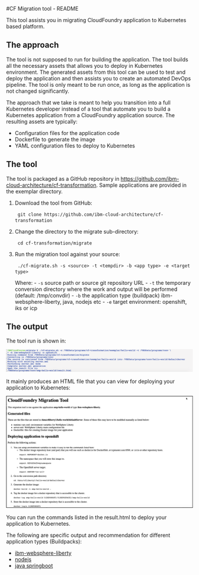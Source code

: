 #CF Migration tool - README

This tool assists you in migrating CloudFoundry application to Kubernetes based platform.

## The approach

The tool is not supposed to run for building the application. The tool builds all the necessary assets that allows you to deploy in Kubernetes environment. The generated assets from this tool can be used to test and deploy the application and then assists you to create an automated DevOps pipeline. The tool is only meant to be run once, as long as the application is not changed significantly. 

The approach that we take is meant to help you transition into a full Kubernetes developer instead of a tool that automate you to build a Kubernetes application from a CloudFoundry application source. The resulting assets are typically:

- Configuration files for the application code
- Dockerfile to generate the image
- YAML configuration files to deploy to Kubernetes

## The tool

The tool is packaged as a GitHub repository in https://github.com/ibm-cloud-architecture/cf-transformation. Sample applications are provided in the exemplar directory. 

1. Download the tool from GitHub:

		git clone https://github.com/ibm-cloud-architecture/cf-transformation

2. Change the directory to the migrate sub-directory:

		cd cf-transformation/migrate

3. Run the migration tool against your source:

		./cf-migrate.sh -s <source> -t <tempdir> -b <app type> -e <target type> 

	Where:
		- `-s` source path or source git repository URL
		- `-t` the temporary conversion directory where the work and output will be performed (default: /tmp/convdir)
		- `-b` the application type (buildpack) ibm-websphere-liberty, java, nodejs etc
		- `-e` target environment: openshift, iks or icp




## The output

The tool run is shown in:

![Tool run](images/toolrun.PNG)

It mainly produces an HTML file that you can view for deploying your application to Kubernetes:

![HTML result](images/result.PNG)


You can run the commands listed in the result.html to deploy your application to Kubernetes.

The following are specific output and recommendation for different application types (Buildpacks):

- [ibm-websphere-liberty](liberty.md)
- [nodejs](nodejs.md)
- [java springboot](java.md)
